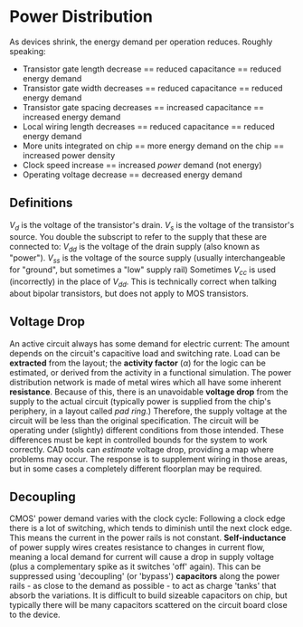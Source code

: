 # Power Distribution
As devices shrink, the energy demand per operation reduces. Roughly speaking:
- Transistor gate length decrease == reduced capacitance == reduced energy demand
- Transistor gate width decreases == reduced capacitance == reduced energy demand
- Transistor gate spacing decreases == increased capacitance == increased energy demand
- Local wiring length decreases == reduced capacitance == reduced energy demand
- More units integrated on chip == more energy demand on the chip == increased power density
- Clock speed increase == increased *power* demand (not energy)
- Operating voltage decrease == decreased energy demand

## Definitions
$V_d$ is the voltage of the transistor's drain.
$V_s$ is the voltage of the transistor's source.
You double the subscript to refer to the supply that these are connected to:
$V_{dd}$ is the voltage of the drain supply (also known as "power").
$V_{ss}$ is the voltage of the source supply (usually interchangeable for "ground", but sometimes a "low" supply rail)
Sometimes $V_{cc}$ is used (incorrectly) in the place of $V_{dd}$. This is technically correct when talking about bipolar transistors, but does not apply to MOS transistors.
## Voltage Drop
An active circuit always has some demand for electric current: The amount depends on the circuit's capacitive load and switching rate. Load can be **extracted** from the layout; the **activity factor** ($\alpha$) for the logic can be estimated, or derived from the activity in a functional simulation.
The power distribution network is made of metal wires which all have some inherent **resistance**. Because of this, there is an unavoidable **voltage drop** from the supply to the actual circuit (typically power is supplied from the chip's periphery, in a layout called *pad ring*.)
Therefore, the supply voltage at the circuit will be less than the original specification. The circuit will be operating under (slightly) different conditions from those intended.
These differences must be kept in controlled bounds for the system to work correctly. CAD tools can *estimate* voltage drop, providing a map where problems may occur. The response is to supplement wiring in those areas, but in some cases a completely different floorplan may be required.
## Decoupling
CMOS' power demand varies with the clock cycle: Following a clock edge there is a lot of switching, which tends to diminish until the next clock edge. This means the current in the power rails is not constant.
**Self-inductance** of power supply wires creates resistance to changes in current flow, meaning a local demand for current will cause a drop in supply voltage (plus a complementary spike as it switches 'off' again). This can be suppressed using 'decoupling' (or 'bypass') **capacitors** along the power rails - as close to the demand as possible - to act as charge 'tanks' that absorb the variations. It is difficult to build sizeable capacitors on chip, but typically there will be many capacitors scattered on the circuit board close to the device.

